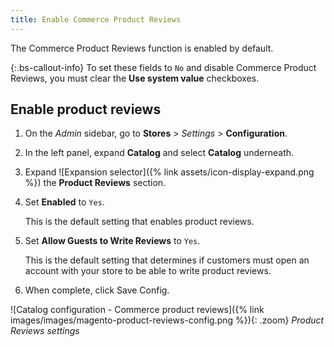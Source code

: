 ```yaml
---
title: Enable Commerce Product Reviews
---
```


The Commerce Product Reviews function is enabled by default.

{:.bs-callout-info}
To set these fields to `No` and disable Commerce Product Reviews, you must clear the **Use system value** checkboxes.

## Enable product reviews

1. On the _Admin_ sidebar, go to **Stores** > _Settings_ > **Configuration**.

1. In the left panel, expand **Catalog** and select **Catalog** underneath.

1. Expand ![Expansion selector]({% link assets/icon-display-expand.png %}) the **Product Reviews** section.

1. Set **Enabled** to `Yes`.

   This is the default setting that enables product reviews.

1. Set **Allow Guests to Write Reviews** to `Yes`.

   This is the default setting that determines if customers must open an account with your store to be able to write product reviews.

1. When complete, click <span class="btn">Save Config</span>.

![Catalog configuration - Commerce product reviews]({% link images/images/magento-product-reviews-config.png %}){: .zoom}
_Product Reviews settings_
